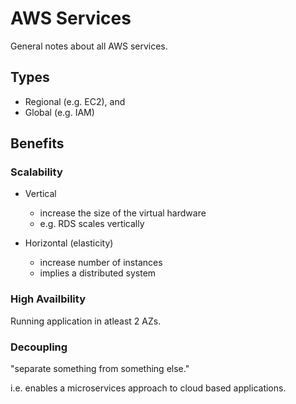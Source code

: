 # AWS Services

General notes about all AWS services.

## Types

- Regional (e.g. EC2), and
- Global (e.g. IAM)

## Benefits

### Scalability

- Vertical 
    - increase the size of the virtual hardware
    - e.g. RDS scales vertically

- Horizontal (elasticity)
    - increase number of instances
    - implies a distributed system

### High Availbility

Running application in atleast 2 AZs.

### Decoupling

"separate something from something else."

i.e. enables a microservices approach to cloud based applications.